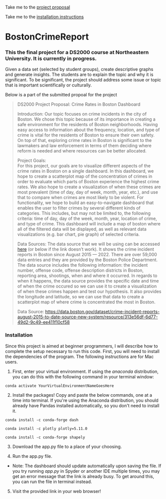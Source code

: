 Take me to the [project proposal](#proposal)

Take me to the [installation instructions](#installation)

# BostonCrimeReport
### This the final project for a DS2000 course at Northeastern University. It is currently in progress.

Given a data set (selected by student groups), create descriptive graphs and generate insights. The students are to explain the topic and why it is significant. To be significant, the project should address some issue or topic that is important scientifically or culturally.

Below is a part of the submitted propoal for the project
<a name="proposal"></a>
> DS2000 Project Proposal: Crime Rates in Boston Dashboard
> 
> Introduction: 
> Our topic focuses on crime incidents in the city of Boston. We chose this topic because of its importance in creating a safe environment for the residents of Boston neighborhoods. Having easy access to information about the frequency, location, and type of crime is vital for the residents of Boston to ensure their own safety. On top of that, exploring crime rates in Boston is significant to the lawmakers and law enforcement in terms of them deciding where reform is needed and where resources can be better allocated.
> 
> Project Goals:  
> For this project, our goals are to visualize different aspects of the crime rates in Boston on a single dashboard. In this dashboard, we hope to create a scatterplot map of the concentration of crimes in order to evaluate which parts of Boston experience the highest crime rates. We also hope to create a visualization of when these crimes are most prevalent (time of day, day of week, month, year, etc.), and use that to compare when crimes are most likely to be violent. 
> For functionality, we hope to build an easy-to-navigate dashboard that enables the user to filter crimes by several different kinds of categories. This includes, but may not be limited to, the following criteria: time of day, day of the week, month, year, location of crime, and type of crime. This dashboard will include a map of boston where all of the filtered data will be displayed, as well as relevant data visualizations (e.g. bar chart, pie graph) of selected criteria.
> 
> Data Sources: 
> The data source that we will be using can be accessed [here](https://data.boston.gov/dataset/crime-incident-reports-august-2015-to-date-source-new-system/resource/313e56df-6d77-49d2-9c49-ee411f10cf58) (or below if the link doesn’t work). It shows the crime incident reports in Boston since August 2015 — 2022. There are over 59,000 data entries and they are provided by the Boston Police Department. The data source includes the following information: the incident number, offense code, offense description districts in Boston, reporting area, shootings, when and where it occurred. In regards to when it happens, the data source provides the specific date and time of when the crime occured so we can use it to create a visualization of when these crimes happen and test our hypothesis. It also provides the longitude and latitude, so we can use that data to create a scatterplot map of where crime is concentrated the most in Boston. 
> 
> Data Source: https://data.boston.gov/dataset/crime-incident-reports-august-2015-to-date-source-new-system/resource/313e56df-6d77-49d2-9c49-ee411f10cf58

<a name="installation"></a>
### Installation
Since this project is aimed at beginner programmers, I will describe how to complete the setup necessary to run this code. First, you will need to install the dependencies of the program. The following instructions are for Mac users.
1. First, enter your virtual environment. If using the *anaconda* distribution, you can do this with the following command in your terminal window:
```
conda activate YourVirtualEnvironmentNameGoesHere
```
2. Install the packages! Copy and paste the below commands, one at a time into terminal. If you're using the Anaconda distribution, you should already have Pandas installed automatically, so you don't need to install it.
```
conda install -c conda-forge dash
```
```
conda install -c plotly plotly=5.11.0
```
```
conda install -c conda-forge shapely
```

3. Download the app.py file to a place of your choosing.

4. Run the app.py file.
- Note: The dashboard should update automatically upon saving the file. If you try running *app.py* in Spyder or another IDE multiple times, you may get an error message that the link is already busy. To get around this, you can run the file in terminal instead.

5. Visit the provided link in your web browser!
